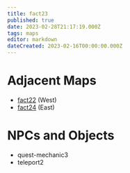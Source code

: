 ```yaml
---
title: fact23
published: true
date: 2023-02-28T21:17:19.000Z
tags: maps
editor: markdown
dateCreated: 2023-02-16T00:00:00.000Z
---
```



# Adjacent Maps
 * [fact22](/maps/fact22) (West)
 * [fact24](/maps/fact24) (East)

# NPCs and Objects
 * quest-mechanic3
 * teleport2
